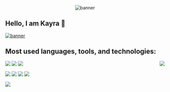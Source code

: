 <p align="center">
  
<img src="https://github.com/user-attachments/assets/eccae978-f626-4ae2-9244-78e49ca11d5b" alt="banner">
  
</p>




## Hello, I am Kayra 👋
<p align="left"><a href="https://www.linkedin.com/in/kayra-kazanci-bb1318182/">
  <img src="https://img.shields.io/badge/LinkedIn-0077B5?style=for-the-badge&logo=linkedin&logoColor=white" alt="banner">
</a></p>

## Most used languages, tools, and technologies:
<p>
  <img src="https://img.shields.io/badge/Python-3776AB?style=for-the-badge&logo=python&logoColor=white">
  <img src="https://img.shields.io/badge/C-00599C?style=for-the-badge&logo=c&logoColor=white">
  <img src="https://img.shields.io/badge/HTML-239120?style=for-the-badge&logo=html5&logoColor=white">
  <img align="right" src="https://github-readme-stats.vercel.app/api/top-langs/?username=KayraYK&theme=radical&layout=compact">
</p>
<p>
  <img src="https://img.shields.io/badge/GitLab-330F63?style=for-the-badge&logo=gitlab&logoColor=white">
  <img src="https://img.shields.io/badge/Visual_Studio_Code-0078D4?style=for-the-badge&logo=visual%20studio%20code&logoColor=white">
  <img src="https://img.shields.io/badge/replit-667881?style=for-the-badge&logo=replit&logoColor=white">
  <img src="https://img.shields.io/badge/NeoVim-%2357A143.svg?&style=for-the-badge&logo=neovim&logoColor=white">
<p>
  <img src="https://img.shields.io/badge/Microsoft_Office-D83B01?style=for-the-badge&logo=microsoft-office&logoColor=white">
</p>






<!--
**KayraYK/KayraYK** is a ✨ _special_ ✨ repository because its `README.md` (this file) appears on your GitHub profile.

Here are some ideas to get you started:

- 🔭 I’m currently working on ...
- 🌱 I’m currently learning ...
- 👯 I’m looking to collaborate on ...
- 🤔 I’m looking for help with ...
- 💬 Ask me about ...
- 📫 How to reach me: ...
- 😄 Pronouns: ...
- ⚡ Fun fact: ...
-->
